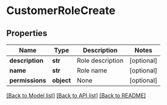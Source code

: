 # CustomerRoleCreate

## Properties
Name | Type | Description | Notes
------------ | ------------- | ------------- | -------------
**description** | **str** | Role description | [optional] 
**name** | **str** | Role name | [optional] 
**permissions** | **object** | None | [optional] 

[[Back to Model list]](../README.md#documentation-for-models) [[Back to API list]](../README.md#documentation-for-api-endpoints) [[Back to README]](../README.md)


